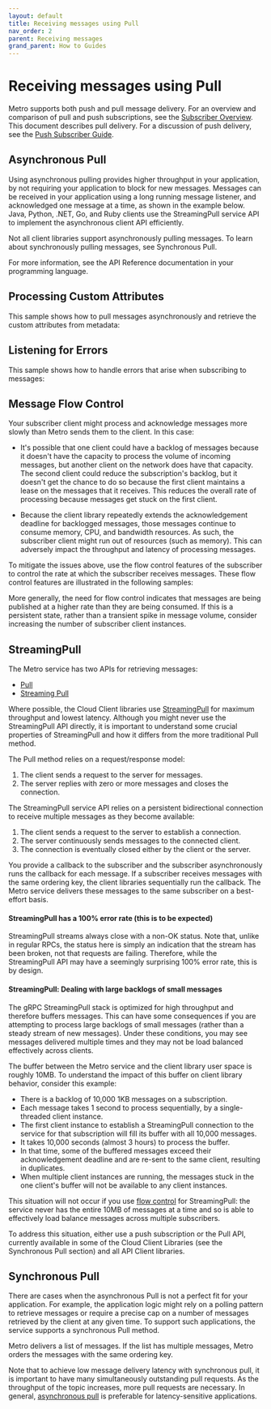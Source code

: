 ```yaml
---
layout: default
title: Receiving messages using Pull
nav_order: 2
parent: Receiving messages
grand_parent: How to Guides
---
```


# Receiving messages using Pull
Metro supports both push and pull message delivery. For an overview and comparison of pull and push subscriptions, see the [Subscriber Overview](overview.md). This document describes pull delivery. For a discussion of push delivery, see the [Push Subscriber Guide](push.md).

## Asynchronous Pull
Using asynchronous pulling provides higher throughput in your application, by not requiring your application to block for new messages. Messages can be received in your application using a long running message listener, and acknowledged one message at a time, as shown in the example below. Java, Python, .NET, Go, and Ruby clients use the StreamingPull service API to implement the asynchronous client API efficiently.

Not all client libraries support asynchronously pulling messages. To learn about synchronously pulling messages, see Synchronous Pull.

For more information, see the API Reference documentation in your programming language.

## Processing Custom Attributes
This sample shows how to pull messages asynchronously and retrieve the custom attributes from metadata:


## Listening for Errors
This sample shows how to handle errors that arise when subscribing to messages:

## Message Flow Control
Your subscriber client might process and acknowledge messages more slowly than Metro sends them to the client. In this case:

* It's possible that one client could have a backlog of messages because it doesn't have the capacity to process the volume of incoming messages, but another client on the network does have that capacity. The second client could reduce the subscription's backlog, but it doesn't get the chance to do so because the first client maintains a lease on the messages that it receives. This reduces the overall rate of processing because messages get stuck on the first client.

* Because the client library repeatedly extends the acknowledgement deadline for backlogged messages, those messages continue to consume memory, CPU, and bandwidth resources. As such, the subscriber client might run out of resources (such as memory). This can adversely impact the throughput and latency of processing messages.

To mitigate the issues above, use the flow control features of the subscriber to control the rate at which the subscriber receives messages. These flow control features are illustrated in the following samples:

More generally, the need for flow control indicates that messages are being published at a higher rate than they are being consumed. If this is a persistent state, rather than a transient spike in message volume, consider increasing the number of subscriber client instances.

## StreamingPull
The Metro service has two APIs for retrieving messages:
* [Pull]()
* [Streaming Pull]()

Where possible, the Cloud Client libraries use [StreamingPull](https://grpc.io/docs/what-is-grpc/core-concepts/#server-streaming-rpc) for maximum throughput and lowest latency. Although you might never use the StreamingPull API directly, it is important to understand some crucial properties of StreamingPull and how it differs from the more traditional Pull method.

The Pull method relies on a request/response model:

1. The client sends a request to the server for messages.
2. The server replies with zero or more messages and closes the connection.

The StreamingPull service API relies on a persistent bidirectional connection to receive multiple messages as they become available:
1. The client sends a request to the server to establish a connection.
2. The server continuously sends messages to the connected client.
3. The connection is eventually closed either by the client or the server.

You provide a callback to the subscriber and the subscriber asynchronously runs the callback for each message. If a subscriber receives messages with the same ordering key, the client libraries sequentially run the callback. The Metro service delivers these messages to the same subscriber on a best-effort basis.

#### StreamingPull has a 100% error rate (this is to be expected)
StreamingPull streams always close with a non-OK status. Note that, unlike in regular RPCs, the status here is simply an indication that the stream has been broken, not that requests are failing. Therefore, while the StreamingPull API may have a seemingly surprising 100% error rate, this is by design.

#### StreamingPull: Dealing with large backlogs of small messages
The gRPC StreamingPull stack is optimized for high throughput and therefore buffers messages. This can have some consequences if you are attempting to process large backlogs of small messages (rather than a steady stream of new messages). Under these conditions, you may see messages delivered multiple times and they may not be load balanced effectively across clients.

The buffer between the Metro service and the client library user space is roughly 10MB. To understand the impact of this buffer on client library behavior, consider this example:

* There is a backlog of 10,000 1KB messages on a subscription.
* Each message takes 1 second to process sequentially, by a single-threaded client instance.
* The first client instance to establish a StreamingPull connection to the service for that subscription will fill its buffer with all 10,000 messages.
* It takes 10,000 seconds (almost 3 hours) to process the buffer.
* In that time, some of the buffered messages exceed their acknowledgement deadline and are re-sent to the same client, resulting in duplicates.
* When multiple client instances are running, the messages stuck in the one client's buffer will not be available to any client instances.

This situation will not occur if you use [flow control](#message-flow-control) for StreamingPull: the service never has the entire 10MB of messages at a time and so is able to effectively load balance messages across multiple subscribers.

To address this situation, either use a push subscription or the Pull API, currently available in some of the Cloud Client Libraries (see the Synchronous Pull section) and all API Client libraries.

## Synchronous Pull
There are cases when the asynchronous Pull is not a perfect fit for your application. For example, the application logic might rely on a polling pattern to retrieve messages or require a precise cap on a number of messages retrieved by the client at any given time. To support such applications, the service supports a synchronous Pull method.

Metro delivers a list of messages. If the list has multiple messages, Metro orders the messages with the same ordering key.

Note that to achieve low message delivery latency with synchronous pull, it is important to have many simultaneously outstanding pull requests. As the throughput of the topic increases, more pull requests are necessary. In general, [asynchronous pull](#asynchronous-pull) is preferable for latency-sensitive applications.



